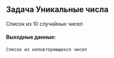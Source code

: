 ## Задача Уникальные числа
Список из 10 случайных чисел
#### Выходные данные:
```
Список из неповторяющихся чисел
```
